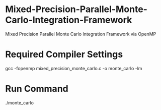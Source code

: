 # Mixed-Precision-Parallel-Monte-Carlo-Integration-Framework
Mixed Precision Parallel Monte Carlo Integration Framework via OpenMP

# Required Compiler Settings
gcc -fopenmp mixed_precision_monte_carlo.c -o monte_carlo -lm

# Run Command
./monte_carlo
